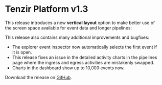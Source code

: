 # Tenzir Platform v1.3

This release introduces a new **vertical layout** option to make better use of the screen space available for event data and longer pipelines:

This release also contains many additional improvements and bugfixes:

* The explorer event inspector now automatically selects the first event if it is open.
* This release fixes an issue in the detailed activity charts in the pipelines page where the ingress and egress activities are mistakenly swapped.
* Charts in the dashboard show up to 10,000 events now.

Download the release on [GitHub](https://github.com/tenzir/platform/releases/tag/v1.3.0).